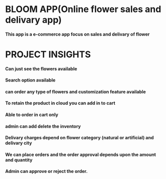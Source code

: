 # BLOOM APP(Online flower sales and delivary app)
#### This app is a e-commerce app focus on sales and delivary of flower
 
 # PROJECT INSIGHTS
 #### Can just see the flowers available
 #### Search option available
 #### can order any type of flowers and customization feature available
 #### To retain the product in cloud you can add in to cart
 #### Able to order in cart only
 #### admin can add delete the inventory
 #### Delivary charges depend on flower category (natural or artificial) and delivary city
 #### We can place orders and the order approval depends upon the amount and quantity
 #### Admin can approve or reject the order.
 
